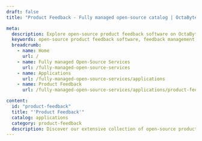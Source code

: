 ```yaml
---
draft: false
title: "Product Feedback - Fully managed open-source catalog | OctaByte.io"

meta:
  description: Explore open-source product feedback software on OctaByte. We manage installation, updates, backups, and support to ensure a smooth feedback management experience.
  keywords: open-source product feedback software, feedback management, OctaByte, product development, customer satisfaction, feedback solution, open-source feedback tools, product feedback software, managed services, product feedback support
  breadcrumb:
    - name: Home
      url: /
    - name: Fully managed Open-Source Services
      url: /fully-managed-open-source-services
    - name: Applications
      url: /fully-managed-open-source-services/applications
    - name: Product Feedback
      url: /fully-managed-open-source-services/applications/product-feedback

content:
  id: "product-feedback"
  title: "'Product Feedback'"
  catalog: applications
  category: product-feedback
  description: Discover our extensive collection of open-source product feedback software at OctaByte. We offer a hassle-free experience by handling all aspects of the installation, backups, updates, support, and ongoing maintenance. Whether you're looking to improve customer satisfaction, enhance product development, or manage user feedback seamlessly, our platform ensures your feedback management process is streamlined and efficient. With OctaByte, you can focus on your business while we take care of the technical details, delivering an exceptional feedback solution that integrates seamlessly with your existing processes.
---
```

